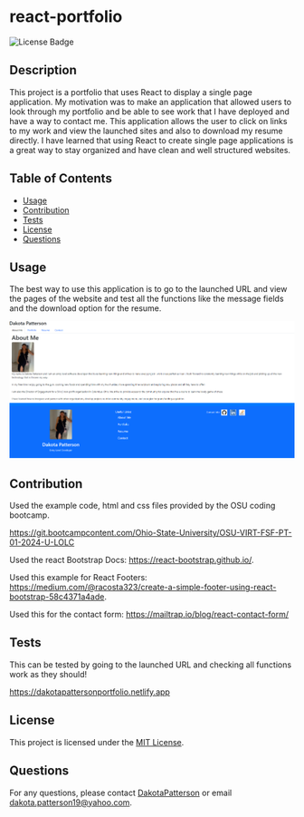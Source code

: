 # react-portfolio

![License Badge](https://img.shields.io/badge/License-MIT-yellow.svg)

  ## Description
  This project is a portfolio that uses React to display a single page application. My motivation was to make an application that allowed users to look through my portfolio and be able to see work that I have deployed and have a way to contact me. This application allows the user to click on links to my work and view the launched sites and also to download my resume directly. I have learned that using React to create single page applications is a great way to stay organized and have clean and well structured websites.

  ## Table of Contents
- [Usage](#usage)
- [Contribution](#contribution)
- [Tests](#tests)
- [License](#license)
- [Questions](#questions)

## Usage

The best way to use this application is to go to the launched URL and view the pages of the website and test all the functions like the message fields and the download option for the resume.

![](./src/assets/screenshot.png)

## Contribution

Used the example code, html and css files provided by the OSU coding bootcamp.

https://git.bootcampcontent.com/Ohio-State-University/OSU-VIRT-FSF-PT-01-2024-U-LOLC

Used the react Bootstrap Docs: https://react-bootstrap.github.io/. 

Used this example for React Footers: https://medium.com/@racosta323/create-a-simple-footer-using-react-bootstrap-58c4371a4ade.

Used this for the contact form: https://mailtrap.io/blog/react-contact-form/

## Tests

This can be tested by going to the launched URL and checking all functions work as they should!

https://dakotapattersonportfolio.netlify.app

## License
This project is licensed under the [MIT License](https://opensource.org/licenses/MIT).

## Questions
For any questions, please contact [DakotaPatterson](https://github.com/kk) or email dakota.patterson19@yahoo.com.